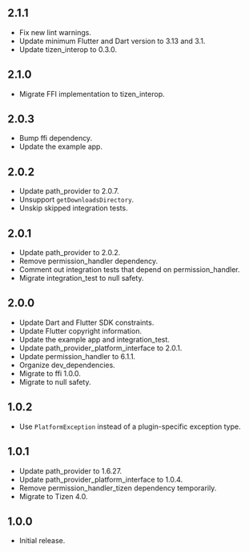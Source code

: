 ## 2.1.1

* Fix new lint warnings.
* Update minimum Flutter and Dart version to 3.13 and 3.1.
* Update tizen_interop to 0.3.0.

## 2.1.0

* Migrate FFI implementation to tizen_interop.

## 2.0.3

* Bump ffi dependency.
* Update the example app.

## 2.0.2

* Update path_provider to 2.0.7.
* Unsupport `getDownloadsDirectory`.
* Unskip skipped integration tests.

## 2.0.1

* Update path_provider to 2.0.2.
* Remove permission_handler dependency.
* Comment out integration tests that depend on permission_handler.
* Migrate integration_test to null safety.

## 2.0.0

* Update Dart and Flutter SDK constraints.
* Update Flutter copyright information.
* Update the example app and integration_test.
* Update path_provider_platform_interface to 2.0.1.
* Update permission_handler to 6.1.1.
* Organize dev_dependencies.
* Migrate to ffi 1.0.0.
* Migrate to null safety.

## 1.0.2

* Use `PlatformException` instead of a plugin-specific exception type.

## 1.0.1

* Update path_provider to 1.6.27.
* Update path_provider_platform_interface to 1.0.4.
* Remove permission_handler_tizen dependency temporarily.
* Migrate to Tizen 4.0.

## 1.0.0

* Initial release.
